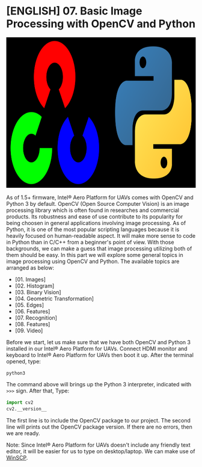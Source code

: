 # [ENGLISH] 07. Basic Image Processing with OpenCV and Python

<img src="/images/OpenCV_and_Python.png" height="400">

As of 1.5+ firmware, Intel® Aero Platform for UAVs comes with OpenCV and Python 3 by default. OpenCV (Open Source Computer Vision) is an image processing library which is often found in researches and commercial products. Its robustness and ease of use contribute to its popularity for being choosen in general applications involving image processing. As of Python, it is one of the most popular scripting languages because it is heavily focused on human-readable aspect. It will make more sense to code in Python than in C/C++ from a beginner's point of view. With those backgrounds, we can make a guess that image processing utilizing both of them should be easy. In this part we will explore some general topics in image processing using OpenCV and Python. The available topics are arranged as below:
* [01. Images]
* [02. Histogram]
* [03. Binary Vision]
* [04. Geometric Transformation]
* [05. Edges]
* [06. Features]
* [07. Recognition]
* [08. Features]
* [09. Video]

Before we start, let us make sure that we have both OpenCV and Python 3 installed in our Intel® Aero Platform for UAVs. Connect HDMI monitor and keyboard to Intel® Aero Platform for UAVs then boot it up. After the terminal opened, type:
```
python3
```

The command above will brings up the Python 3 interpreter, indicated with ```>>>``` sign. After that, Type:
```python
import cv2
cv2.__version__
```
The first line is to include the OpenCV package to our project. The second line will prints out the OpenCV package version. If there are no errors, then we are ready.

Note: Since Intel® Aero Platform for UAVs doesn't include any friendly text editor, it will be easier for us to type on desktop/laptop. We can make use of [WinSCP](https://winscp.net/eng/index.php).

